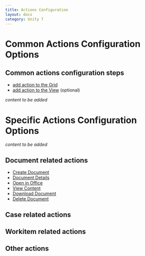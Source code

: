 ```yaml
---
title: Actions Configuration
layout: docs
category: Unity 7
---
```

# Common Actions Configuration Options

## Common actions configuration steps

- [add action to the Grid](grids.md#how-to-add-action-to-the-grid)
- [add action to the View](tags-list/views-tag/tab-action-set.md#how-to-add-action-to-the-view) (optional)

*content to be added*

# Specific Actions Configuration Options

*content to be added*

## Document related actions

- [Create Document](actions/create-document.md)
- [Document Details](actions/document-details.md)
- [Open in Office](actions/open-in-office.md)
- [View Content](actions/view-content.md)
- [Download Document](actions/download-document.md)
- [Delete Document](actions/delete-document.md)

## Case related actions

## Workitem related actions

## Other actions

